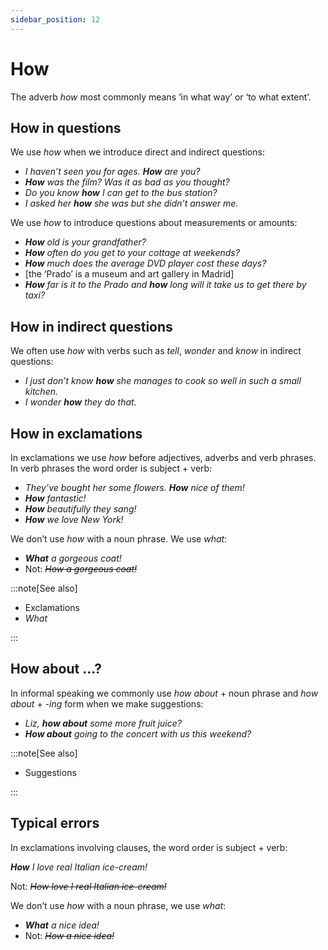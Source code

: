 ```yaml
---
sidebar_position: 12
---
```


# How

The adverb *how* most commonly means ‘in what way’ or ‘to what extent’.

## How in questions

We use *how* when we introduce direct and indirect questions:

- *I haven’t seen you for ages. **How** are you?*
- ***How*** *was the film? Was it as bad as you thought?*
- *Do you know **how** I can get to the bus station?*
- *I asked her **how** she was but she didn’t answer me.*

We use *how* to introduce questions about measurements or amounts:

- ***How*** *old is your grandfather?*
- ***How*** *often do you get to your cottage at weekends?*
- ***How*** *much does the average DVD player cost these days?*
- \[the ‘Prado’ is a museum and art gallery in Madrid\]
- ***How*** *far is it to the Prado and **how** long will it take us to get there by taxi?*

## How in indirect questions

We often use *how* with verbs such as *tell*, *wonder* and *know* in indirect questions:

- *I just don’t know **how** she manages to cook so well in such a small kitchen.*
- *I wonder **how** they do that.*

## How in exclamations

In exclamations we use *how* before adjectives, adverbs and verb phrases. In verb phrases the word order is subject + verb:

- *They’ve bought her some flowers. **How** nice of them!*
- ***How*** *fantastic!*
- ***How*** *beautifully they sang!*
- ***How*** *we love New York!*

We don’t use *how* with a noun phrase. We use *what*:

- ***What*** *a gorgeous coat!*
- Not: *~~How a gorgeous coat!~~*

:::note[See also]

- Exclamations
- *What*

:::

## How about …?

In informal speaking we commonly use *how about* + noun phrase and *how about* + *\-ing* form when we make suggestions:

- *Liz, **how about** some more fruit juice?*
- ***How about*** *going to the concert with us this weekend?*

:::note[See also]

- Suggestions

:::

## Typical errors

In exclamations involving clauses, the word order is subject + verb:

***How*** *I love real Italian ice-cream!*

Not: *~~How love I real Italian ice-cream!~~*

We don’t use *how* with a noun phrase, we use *what*:

- ***What*** *a nice idea!*
- Not: *~~How a nice idea!~~*
